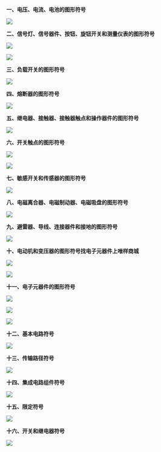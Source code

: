 **一、电压、电流、电池的图形符号**

![](https://i-blog.csdnimg.cn/blog_migrate/33599ed90449348f7af3dc582ce8ebb0.png)

**二、信号灯、信号器件、按钮、旋钮开关和测量仪表的图形符号**

![](https://i-blog.csdnimg.cn/blog_migrate/3492e33569c27c588d034134656b1f23.png)

![](https://i-blog.csdnimg.cn/blog_migrate/be68b9ca2922de153077d6d291477f64.png)

**三、负载开关的图形符号**

![](https://i-blog.csdnimg.cn/blog_migrate/af9363053a9d90e9a3890e652d7a9ee2.png)

**四、熔断器的图形符号**

![](https://i-blog.csdnimg.cn/blog_migrate/7a93ce3d7d25531795126c39d5cd207e.png)

**五、继电器、接触器、接触器触点和操作器件的图形符号**

![](https://i-blog.csdnimg.cn/blog_migrate/2a9dbc71f84b427558be1cc3a33cd84e.png)

**六、开关触点的图形符号**

![](https://i-blog.csdnimg.cn/blog_migrate/07632c9a8eae55a84b079fd1d5e13544.png)

![](https://i-blog.csdnimg.cn/blog_migrate/4bd8aee5e0dc509c5b77fd2618335662.png)

**七、敏感开关和传感器的图形符号**

![](https://i-blog.csdnimg.cn/blog_migrate/bcbae0c5f3c9be27a4612add93b62c80.png)

**八、电磁离合器、电磁制动器、电磁吸盘的图形符号**

![](https://i-blog.csdnimg.cn/blog_migrate/02246bae17ed24194d2e6388981f1fbc.png)

**九、避雷器、导线、连接器件和接地的图形符号**

![](https://i-blog.csdnimg.cn/blog_migrate/b6a70c4a82dbaa98e826abe5d7af3ed9.png)

**十、电动机和变压器的图形符号找电子元器件上唯样商城**

![](https://i-blog.csdnimg.cn/blog_migrate/0f4276edb31fb8333127199fcf5d0f3f.png)

![](https://i-blog.csdnimg.cn/blog_migrate/0503110cef2f0657ca12320108331c6d.png)

**十一、电子元器件的图形符号**

![](https://i-blog.csdnimg.cn/blog_migrate/6cc0acfeef0c1695ee298d73afac8eba.png)

![](https://i-blog.csdnimg.cn/blog_migrate/ecc1f1fe5600efa037d308b4080745e1.png)

![](https://i-blog.csdnimg.cn/blog_migrate/4ce94090e565ce12a63eb83e9ff6ce45.png)

**十二、基本电路符号**

![](https://i-blog.csdnimg.cn/blog_migrate/58f0c2bf359301811ecf8ac9ef51ca55.png)

**十三、传输路径符号**

![](https://i-blog.csdnimg.cn/blog_migrate/a141bc58f2fd372264f4027454d5b353.png)

**十四、集成电路组件符号**

![](https://i-blog.csdnimg.cn/blog_migrate/86510f3c9be025cebf0dbecbbe11355f.png)

**十五、限定符号**

![](https://i-blog.csdnimg.cn/blog_migrate/d88da56ea81a50a4047750f1a73ff583.png)

**十六、开关和继电器符号**

![](https://i-blog.csdnimg.cn/blog_migrate/f01988bd5cc2604f5e9642bc3c6321b1.png)